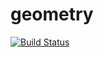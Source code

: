 # geometry
[![Build Status](https://travis-ci.org/Katyaaa341/geometry.svg?branch=master)](https://travis-ci.org/Katyaaa341/geometry)
